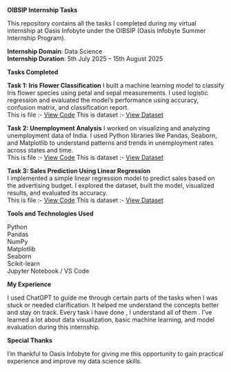 **OIBSIP Internship Tasks**

This repository contains all the tasks I completed during my virtual internship at Oasis Infobyte under the OIBSIP (Oasis Infobyte Summer Internship Program).

**Internship Domain**: Data Science  
**Internship Duration**: 5th July 2025 – 15th August 2025

**Tasks Completed**

**Task 1: Iris Flower Classification**
I built a machine learning model to classify Iris flower species using petal and sepal measurements.
I used logistic regression and evaluated the model’s performance using accuracy, confusion matrix, and classification report.  
This is file :- [View Code](./OisisTask1.py)
This is dataset :- [View Dataset](./Iris.csv)

**Task 2: Unemployment Analysis** 
I worked on visualizing and analyzing unemployment data of India.
I used Python libraries like Pandas, Seaborn, and Matplotlib to understand patterns and trends in unemployment rates across states and time.  
This is file :- [View Code](./OisisTask2.py)
This is dataset :- [View Dataset](./Unemployment%20in%20India.csv)

**Task 3: Sales Prediction Using Linear Regression**  
I implemented a simple linear regression model to predict sales based on the advertising budget.
I explored the dataset, built the model, visualized results, and evaluated its accuracy.  
This is file :- [View Code](./OisisTask1.py)
This is dataset :- [View Dataset](./car%20data.csv)


**Tools and Technologies Used**

Python  
Pandas  
NumPy  
Matplotlib  
Seaborn  
Scikit-learn  
Jupyter Notebook / VS Code

**My Experience**

I used ChatGPT to guide me through certain parts of the tasks when I was stuck or needed clarification.
It helped me understand the concepts better and stay on track.
Every task i have done , I understand all of them . I’ve learned a lot about data visualization, basic machine learning, and model evaluation during this internship.

**Special Thanks**

I’m thankful to Oasis Infobyte for giving me this opportunity to gain practical experience and improve my data science skills.
